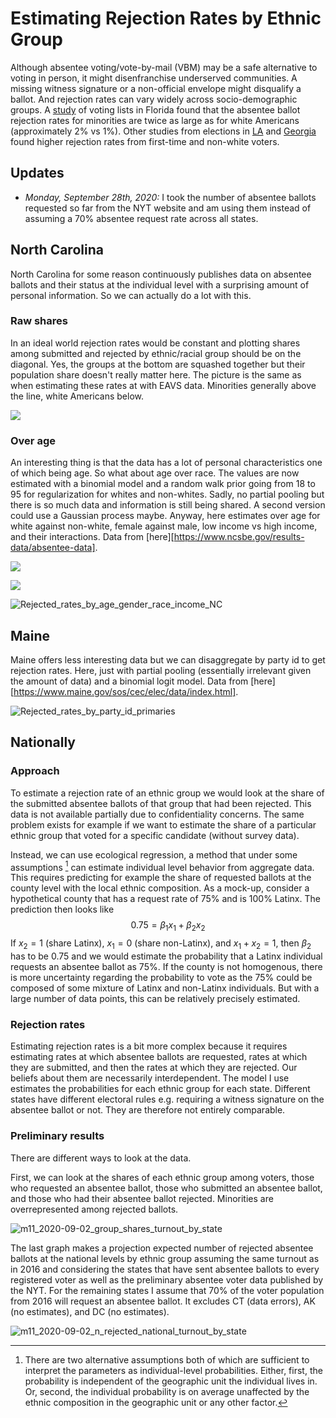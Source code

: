 # Estimating Rejection Rates by Ethnic Group

Although absentee voting/vote-by-mail (VBM) may be a safe alternative to voting in person, it might disenfranchise underserved communities. A missing witness signature or a non-official envelope might disqualify a ballot. And rejection rates can vary widely across socio-demographic groups. A [study](https://electionscience.clas.ufl.edu/files/2020/04/Baringer_Herron_Smith_VBM_FL.pdf) of voting lists in Florida found that the absentee ballot rejection rates for minorities are twice as large as for white Americans (approximately 2% vs 1%). Other studies from elections in [LA](https://www.sciencedirect.com/science/article/pii/S0261379408000796) and [Georgia](https://electionscience.clas.ufl.edu/files/2020/05/GA_Venmo.pdf)  found higher rejection rates from first-time and non-white voters.

## Updates 

* *Monday, September 28th, 2020:* I took the number of absentee ballots requested so far from the NYT website and am using them instead of assuming a 70% absentee request rate across all states.


## North Carolina

North Carolina for some reason continuously publishes data on absentee ballots and their status at the individual level with a surprising amount of personal information. So we can actually do a lot with this.

### Raw shares

In an ideal world rejection rates would be constant and plotting shares among submitted and rejected by ethnic/racial group should be on the diagonal. Yes, the groups at the bottom are squashed together but their population share doesn't really matter here. The picture is the same as when estimating these rates at with EAVS data. Minorities generally above the line, white Americans below.

![](plots/States/NC/Shares_rejected_submitted.jpg)

### Over age

An interesting thing is that the data has a lot of personal characteristics one of which being age. So what about age over race. The values are now estimated with a binomial model and a random walk prior going from 18 to 95 for regularization for whites and non-whites. Sadly, no partial pooling but there is so much data and information is still being shared. A second version could use a Gaussian process maybe. Anyway, here estimates over age for white against non-white, female against male, low income vs high income, and their interactions. Data from [here][https://www.ncsbe.gov/results-data/absentee-data].

![](plots/States/NC/Rejected_rates_by_age_ethnicity_NC.jpeg)



![](plots/States/NC/Rejected_rates_by_age_gender_race_NC.jpeg)

![Rejected_rates_by_age_gender_race_income_NC](plots/States/NC/Rejected_rates_by_age_gender_race_income_NC.jpeg)

## Maine

Maine offers less interesting data but we can disaggregate by party id to get rejection rates. Here, just with partial pooling (essentially irrelevant given the amount of data) and a binomial logit model. Data from [here][https://www.maine.gov/sos/cec/elec/data/index.html].

![Rejected_rates_by_party_id_primaries](plots/States/ME/Rejected_rates_by_party_id_primaries.jpeg)







## Nationally

### Approach

To estimate a rejection rate of an ethnic group we would look at the share of the submitted absentee ballots of that group that had been rejected. This data is not available partially due to confidentiality concerns. The same problem exists for example if we want to estimate the share of a particular ethnic group that voted for a specific candidate (without survey data).

Instead, we can use ecological regression, a method that under some assumptions [^1] can estimate individual level behavior from aggregate data. This requires predicting for example the share of requested ballots at the county level with the local ethnic composition. As a mock-up, consider a hypothetical county that has a request rate of 75% and is 100% Latinx. The prediction then looks like 
$$
0.75 = \beta_{1}x_{1} + \beta_2x_2
$$
If $x_2 = 1$ (share Latinx), $x_1 = 0$ (share non-Latinx), and $x_1 + x_2 = 1$, then $\beta_2$ has to be $0.75$ and we would estimate the probability that a Latinx individual requests an absentee ballot as $75\%$. If the county is not homogenous, there is more uncertainty regarding the probability to vote as the 75% could be composed of some mixture of Latinx and non-Latinx individuals. But with a large number of data points, this can be relatively precisely estimated.

### Rejection rates

Estimating rejection rates is a bit more complex because it requires estimating rates at which absentee ballots are requested, rates at which they are submitted, and then the rates at which they are rejected. Our beliefs about them are necessarily interdependent. The model I use estimates the probabilities for each ethnic group for each state. Different states have different electoral rules e.g. requiring a witness signature on the absentee ballot or not. They are therefore not entirely comparable.

### Preliminary results

There are different ways to look at the data.

First, we can look at the shares of each ethnic group among voters, those who requested an absentee ballot, those who submitted an absentee ballot, and those who had their absentee ballot rejected. Minorities are overrepresented among rejected ballots.

![m11_2020-09-02_group_shares_turnout_by_state](plots/model_state_level_allVBM_none2020-09-28_group_shares_turnout_by_state.jpeg)

The last graph makes a projection expected number of rejected absentee ballots at the national levels by ethnic group assuming the same turnout as in 2016 and considering the states that have sent absentee ballots to every registered voter as well as the preliminary absentee voter data published by the NYT. For the remaining states I assume that 70% of the voter population from 2016 will request an absentee ballot. It excludes CT (data errors), AK (no estimates), and DC (no estimates).

![m11_2020-09-02_n_rejected_national_turnout_by_state](plots/model_state_level_allVBM_none2020-09-28_n_rejected_national_turnout_by_state.jpeg)

[^1]: There are two alternative assumptions both of which are sufficient to interpret the parameters as individual-level probabilities. Either, first, the probability is independent of the geographic unit the individual lives in. Or, second, the individual probability is on average unaffected by the ethnic composition in the geographic unit or any other factor.

